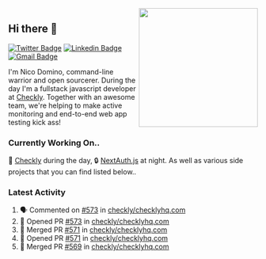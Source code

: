 <img align="right" src="https://user-images.githubusercontent.com/7415984/172472491-91b16eac-fa22-4ecf-92df-d687139fd1f9.gif" width="240" />

## Hi there 👋

[![Twitter Badge](https://img.shields.io/badge/-@ndom91-1ca0f1?style=flat-square&labelColor=1ca0f1&logo=twitter&logoColor=white&link=https://twitter.com/ndom91)](https://twitter.com/ndom91) [![Linkedin Badge](https://img.shields.io/badge/-ndom91-blue?style=flat-square&logo=Linkedin&logoColor=white&link=https://www.linkedin.com/in/ndom91/)](https://www.linkedin.com/in/ndom91/) [![Gmail Badge](https://img.shields.io/badge/-yo@ndo.dev-c14438?style=flat-square&logo=mail.ru&logoColor=white&link=mailto:yo@ndo.dev)](mailto:yo@ndo.dev)

I'm Nico Domino, command-line warrior and open sourcerer. During the day I'm a fullstack javascript developer at [Checkly](https://checklyhq.com). Together with an awesome team, we're helping to make active monitoring and end-to-end web app testing kick ass!

### Currently Working On..

🦝 [Checkly](https://checklyhq.com) during the day, 🔒 [NextAuth.js](https://github.com/nextauthjs/next-auth) at night. As well as various side projects that you can find listed below..

<!--START_SECTION_PROFILE_VIEWS:readme-info-->
<!--END_SECTION_PROFILE_VIEWS:readme-info-->

<!--START_SECTION_DAILY_COMMIT:readme-info-->
<!--END_SECTION_DAILY_COMMIT:readme-info-->

<!--START_SECTION_WEEKLY_COMMIT:readme-info-->
<!--END_SECTION_WEEKLY_COMMIT:readme-info-->

### Latest Activity

<!--START_SECTION:activity-->
1. 🗣 Commented on [#573](https://github.com/checkly/checklyhq.com/issues/573) in [checkly/checklyhq.com](https://github.com/checkly/checklyhq.com)
2. 💪 Opened PR [#573](https://github.com/checkly/checklyhq.com/pull/573) in [checkly/checklyhq.com](https://github.com/checkly/checklyhq.com)
3. 🎉 Merged PR [#571](https://github.com/checkly/checklyhq.com/pull/571) in [checkly/checklyhq.com](https://github.com/checkly/checklyhq.com)
4. 💪 Opened PR [#571](https://github.com/checkly/checklyhq.com/pull/571) in [checkly/checklyhq.com](https://github.com/checkly/checklyhq.com)
5. 🎉 Merged PR [#569](https://github.com/checkly/checklyhq.com/pull/569) in [checkly/checklyhq.com](https://github.com/checkly/checklyhq.com)
<!--END_SECTION:activity-->
